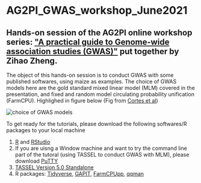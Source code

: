 # AG2PI_GWAS_workshop_June2021

## Hands-on session of the AG2PI online workshop series: ["A practical guide to Genome-wide association studies (GWAS)"](https://www.ag2pi.org/workshops-and-activities/workshop-2021-06/) put together by Zihao Zheng.

The object of this hands-on session is to conduct GWAS with some published softwares, using maize as examples. The choice of GWAS models here are the gold standard mixed linear model (MLM) covered in the presentation, and fixed and random model circulating probability unification (FarmCPU). Highlighed in figure below (Fig from [Cortes et al](https://acsess.onlinelibrary.wiley.com/doi/full/10.1002/tpg2.20077))

![choice of GWAS models](https://github.com/zhzheng92/AG2PI_GWAS_workshop_June2021/blob/main/GWAS_models.jpg)
 

To get ready for the tutorials, please download the following softwares/R packages to your local machine

1. [R](https://www.r-project.org/) and [RStudio](https://www.rstudio.com/products/rstudio/download/)
2. If you are uisng a Window machine and want to try the command line part of the tutoral (using TASSEL to conduct GWAS with MLM), please download [PuTTY](https://www.putty.org/)
3. [TASSEL Version 5.0 Standalone](https://tassel.bitbucket.io/)
4. R packages: [Tidyverse](https://www.tidyverse.org/packages/), [GAPIT](https://zzlab.net/GAPIT/), [FarmCPUpp](https://github.com/amkusmec/FarmCPUpp), [qqman](https://cran.r-project.org/web/packages/qqman/index.html)
